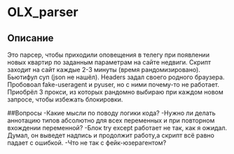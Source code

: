 # OLX_parser
## Описание
Это парсер, чтобы приходили оповещения в телегу при появлении новых квартир по заданным параметрам на сайте недвиги. 
Скрипт заходит на сайт каждые 2-3 минуты (время рандомизировано). 
Бьютифул суп (json не нашёл). 
Headers задал своего родного браузера. Пробовоал fake-useragent и pyuser, но с ними почему-то не работает. 
Приобрёл 3 прокси, из которых рандомно выбираю при каждом новом запросе, чтобы избежать блокировки.

##Вопросы
-Какие мысли по поводу логики кода?
-Нужно ли делать аннотацию типов абсолютно для всех переменных и при повторном вхождении переменной?
-Блок try except работает не так, как я ожидал. Думал, он выведет надпись и продолжит работу,а скрипт всё равно падает с ошибкой.
-Что не так с фейк-юзерагентом?

